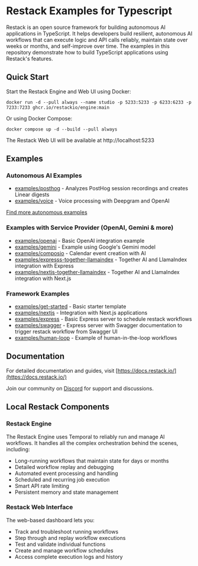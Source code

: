 # Restack Examples for Typescript

Restack is an open source framework for building autonomous AI applications in TypeScript. It helps developers build resilient, autonomous AI workflows that can execute logic and API calls reliably, maintain state over weeks or months, and self-improve over time. The examples in this repository demonstrate how to build TypeScript applications using Restack's features.

## Quick Start

Start the Restack Engine and Web UI using Docker:

```
docker run -d --pull always --name studio -p 5233:5233 -p 6233:6233 -p 7233:7233 ghcr.io/restackio/engine:main
```

Or using Docker Compose:

```
docker compose up -d --build --pull always
```

The Restack Web UI will be available at http://localhost:5233

## Examples

### Autonomous AI Examples

- [examples/posthog](examples/posthog) - Analyzes PostHog session recordings and creates Linear digests
- [examples/voice](examples/voice) - Voice processing with Deepgram and OpenAI

[Find more autonomous examples](https://docs.restack.io/examples)

### Examples with Service Provider (OpenAI, Gemini & more)

- [examples/openai](examples/openai) - Basic OpenAI integration example
- [examples/gemini](examples/gemini) - Example using Google's Gemini model
- [examples/composio](examples/composio) - Calendar event creation with AI
- [examples/expresss-together-llamaindex](examples/express-together-llamaindex) - Together AI and LlamaIndex integration with Express
- [examples/nextjs-together-llamaindex](examples/nextjs-together-llamaindex) - Together AI and LlamaIndex integration with Next.js

### Framework Examples

- [examples/get-started](examples/get-started) - Basic starter template
- [examples/nextjs](examples/nextjs) - Integration with Next.js applications
- [examples/express](examples/express) - Basic Express server to schedule restack workflows 
- [examples/swagger](examples/swagger) - Express server with Swagger documentation to trigger restack workflow from Swagger UI
- [examples/human-loop](examples/human-loop) - Example of human-in-the-loop workflows

## Documentation

For detailed documentation and guides, visit [https://docs.restack.io/](https://docs.restack.io/)

Join our community on [Discord](https://discord.com/invite/79JuDTNEQm) for support and discussions.

## Local Restack Components

### Restack Engine

The Restack Engine uses Temporal to reliably run and manage AI workflows. It handles all the complex orchestration behind the scenes, including:

- Long-running workflows that maintain state for days or months
- Detailed workflow replay and debugging
- Automated event processing and handling
- Scheduled and recurring job execution
- Smart API rate limiting
- Persistent memory and state management

### Restack Web Interface

The web-based dashboard lets you:

- Track and troubleshoot running workflows
- Step through and replay workflow executions
- Test and validate individual functions
- Create and manage workflow schedules
- Access complete execution logs and history

```

```
